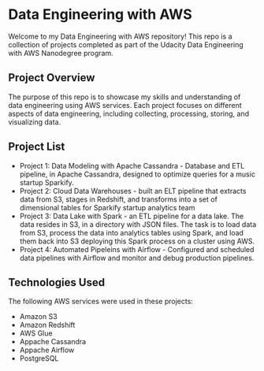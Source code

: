 # Data Engineering with AWS

Welcome to my Data Engineering with AWS repository! This repo is a 
collection of projects completed as part of the 
Udacity Data Engineering with AWS Nanodegree program.

## Project Overview
The purpose of this repo is to showcase my skills and understanding 
of data engineering using AWS services. Each project focuses on 
different aspects of data engineering, including collecting, 
processing, storing, and visualizing data.

## Project List
- Project 1: Data Modeling with Apache Cassandra - Database and ETL pipeline, in Apache Cassandra, designed to optimize queries for a music startup Sparkify.
- Project 2: Cloud Data Warehouses - built an ELT pipeline that extracts data from S3, stages in Redshift, and transforms into a set of dimensional tables for Sparkify startup analytics team
- Project 3: Data Lake with Spark - an ETL pipeline for a data lake. The data resides in S3, in a directory with JSON files. The task is to load data from S3, process the data into analytics tables using Spark, and load them back into S3 deploying this Spark process on a cluster using AWS.
- Project 4: Automated Pipeleins with Airflow - Configured and scheduled data pipelines with Airflow and monitor and debug production pipelines.

## Technologies Used
The following AWS services were used in these projects:
- Amazon S3
- Amazon Redshift
- AWS Glue
- Appache Cassandra
- Appache Airflow
- PostgreSQL
